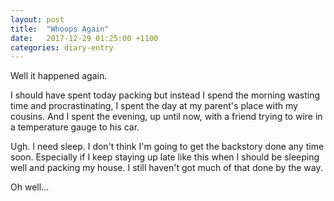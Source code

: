 ```yaml
---
layout: post
title:  "Whoops Again"
date:   2017-12-29 01:25:00 +1100
categories: diary-entry
---
```

Well it happened again.

I should have spent today packing but instead I spend the morning wasting time and procrastinating, I spent the day at my parent's place with my cousins. And I spent the evening, up until now, with a friend trying to wire in a temperature gauge to his car. 

Ugh. I need sleep. I don't think I'm going to get the backstory done any time soon. Especially if I keep staying up late like this when I should be sleeping well and packing my house. I still haven't got much of that done by the way.

Oh well...